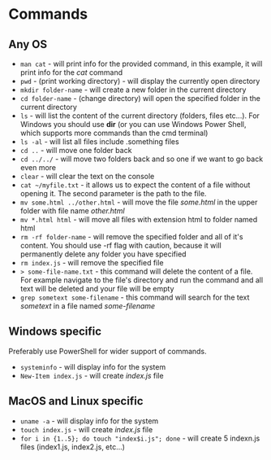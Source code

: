 # Commands

## Any OS

- `man cat` - will print info for the provided command, in this example, it will print info for the _cat_ command
- `pwd` - (print working directory) - will display the currently open directory
- `mkdir folder-name` - will create a new folder in the current directory
- `cd folder-name` - (change directory) will open the specified folder in the current directory
- `ls` - will list the content of the current directory (folders, files etc...). For Windows you should use **dir** (or you can use Windows Power Shell, which supports more commands than the cmd terminal)
- `ls -al` - will list all files include .something files
- `cd ..` - will move one folder back
- `cd ../../` - will move two folders back and so one if we want to go back even more
- `clear` - will clear the text on the console
- `cat ~/myfile.txt` - it allows us to expect the content of a file without opening it. The second parameter is the path to the file.
- `mv some.html ../other.html` - will move the file _some.html_ in the upper folder with file name _other.html_
- `mv *.html html` - will move all files with extension html to folder named html
- `rm -rf folder-name` - will remove the specified folder and all of it's content. You should use -rf flag with caution, because it will permanently delete any folder you have specified
- `rm index.js` - will remove the specified file
- `> some-file-name.txt` - this command will delete the content of a file. For example navigate to the file's directory and run the command and all text will be deleted and your file will be empty
- `grep sometext some-filename` - this command will search for the text _sometext_ in a file named _some-filename_

## Windows specific

Preferably use PowerShell for wider support of commands.

- `systeminfo` - will display info for the system
- `New-Item index.js` - will create _index.js_ file

## MacOS and Linux specific

- `uname -a` - will display info for the system
- `touch index.js` - will create _index.js_ file
- `for i in {1..5}; do touch "index$i.js"; done` - will create 5 indexn.js files (index1.js, index2.js, etc...)
